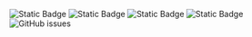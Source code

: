 ![Static Badge](https://img.shields.io/badge/blacklists-60-000000) ![Static Badge](https://img.shields.io/badge/blacklisted-2987714-cc0000) ![Static Badge](https://img.shields.io/badge/whitelisted-2244-00CC00) ![Static Badge](https://img.shields.io/badge/streaming_blacklist-28107-000000) ![GitHub issues](https://img.shields.io/github/issues/fabriziosalmi/blacklists)
